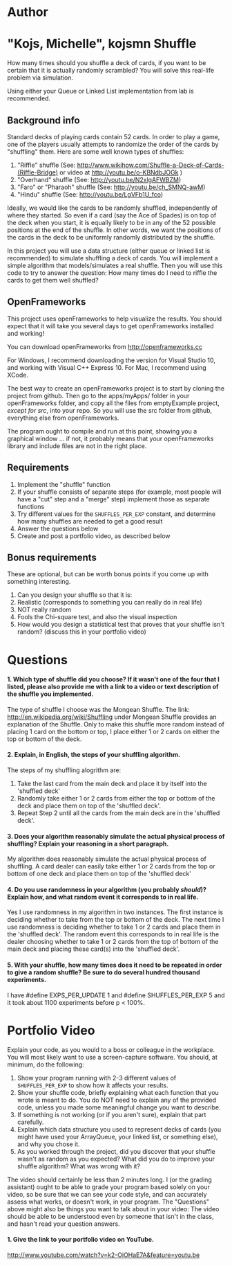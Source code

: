 Author
==========
"Kojs, Michelle", kojsmn
Shuffle
=======

How many times should you shuffle a deck of cards, if you want to be certain that it is actually randomly scrambled? You will solve this real-life problem via simulation. 

Using either your Queue or Linked List implementation from lab is recommended.

Background info
---------------

Standard decks of playing cards contain 52 cards. In order to play a game, one of the players usually attempts to randomize the order of the cards by "shuffling" them. Here are some well known types of shuffles:

1. "Riffle" shuffle (See: http://www.wikihow.com/Shuffle-a-Deck-of-Cards-(Riffle-Bridge) or video at http://youtu.be/o-KBNdbJOGk )
2. "Overhand" shuffle (See: http://youtu.be/N2xlgAFWBZM)
3. "Faro" or "Pharaoh" shuffle (See: http://youtu.be/ch_SMNQ-awM)
4. "Hindu" shuffle (See: http://youtu.be/LgVFb1U_fco)

Ideally, we would like the cards to be randomly shuffled, independently of where they started. So even if a card (say the Ace of Spades) is on top of the deck when you start, it is equally likely to be in any of the 52 possible positions at the end of the shuffle. In other words, we want the positions of the cards in the deck to be uniformly randomly distributed by the shuffle.

In this project you will use a data structure (either queue or linked list is recommended) to simulate shuffling a deck of cards. You will implement a simple algorithm that models/simulates a real shuffle. Then you will use this code to try to answer the question: How many times do I need to riffle the cards to get them well shuffled?

OpenFrameworks
--------------

This project uses openFrameworks to help visualize the results. You should expect that it will take you several days to get openFrameworks installed and working!

You can download openFrameworks from http://openframeworks.cc

For Windows, I recommend downloading the version for Visual Studio 10, and working with Visual C++ Express 10. For Mac, I recommend using XCode.

The best way to create an openFrameworks project is to start by cloning the project from github. Then go to the apps/myApps/ folder in your openFrameworks folder, and copy all the files from emptyExample project, *except for src*, into your repo. So you will use the src folder from github, everything else from openFrameworks.

The program ought to compile and run at this point, showing you a graphical window ... if not, it probably means that your openFrameworks library and include files are not in the right place. 

Requirements
------------

1. Implement the "shuffle" function
2. If your shuffle consists of separate steps (for example, most people will have a "cut" step and a "merge" step) implement those as separate functions
3. Try different values for the `SHUFFLES_PER_EXP` constant, and determine how many shuffles are needed to get a good result
4. Answer the questions below
5. Create and post a portfolio video, as described below

Bonus requirements
--------
These are optional, but can be worth bonus points if you come up with something interesting.

1. Can you design your shuffle so that it is:
 1. Realistic (corresponds to something you can really do in real life)
 2. NOT really random
 3. Fools the Chi-square test, and also the visual inspection
2. How would you design a statistical test that proves that your shuffle isn't random? (discuss this in your portfolio video)

Questions
=========

#### 1. Which type of shuffle did you choose? If it wasn't one of the four that I listed, please also provide me with a link to a video or text description of the shuffle you implemented.

The type of shuffle I choose was the Mongean Shuffle.
The link: http://en.wikipedia.org/wiki/Shuffling under Mongean Shuffle provides an explanation of the Shuffle.
Only to make this shuffle more random instead of placing 1 card on the bottom or top, I place either 1 or 2 cards on either the top or bottom of the deck.


#### 2. Explain, in English, the steps of your shuffling algorithm.
The steps of my shuffling alogrithm are:
1. Take the last card from the main deck and place it by itself into the 'shuffled deck'
2. Randomly take either 1 or 2 cards from either the top or bottom of the deck and place them on top of the 'shuffled deck'.
3. Repeat Step 2 until all the cards from the main deck are in the 'shuffled deck'.

#### 3. Does your algorithm reasonably simulate the actual physical process of shuffling? Explain your reasoning in a short paragraph.
My algorithm does reasonably simulate the actual physical process of shuffling. A card dealer can easily take either 1 or 2 cards from the top or bottom of one deck and place them on top of the 'shuffled deck'

#### 4. Do you use randomness in your algorithm (you probably *should*)? Explain how, and what random event it corresponds to in real life.
Yes I use randomness in my algorithm in two instances. The first instance is deciding whether to take from the top or bottom of the deck. The next time I use randomness is deciding whether to take 1 or 2 cards and place them in the 'shuffled deck'.
The random event this corresponds to in real life is the dealer choosing whether to take 1 or 2 cards from the top of bottom of the main deck and placing these card(s) into the 'shuffled deck'.

#### 5. With your shuffle, how many times does it need to be repeated in order to give a random shuffle? Be sure to do several hundred thousand experiments.

I have #define EXPS_PER_UPDATE 1 and #define SHUFFLES_PER_EXP 5 and it took about 1100 experiments before p < 100%.


Portfolio Video
=========

Explain your code, as you would to a boss or colleague in the workplace. You will most likely want to use a screen-capture software. You should, at minimum, do the following:

1. Show your program running with 2-3 different values of `SHUFFLES_PER_EXP` to show how it affects your results.
2. Show your shuffle code, briefly explaining what each function that you wrote is meant to do. You do NOT need to explain any of the provided code, unless you made some meaningful change you want to describe.
3. If something is not working (or if you aren't sure), explain that part carefully.
4. Explain which data structure you used to represent decks of cards (you might have used your ArrayQueue, your linked list, or something else), and why you chose it.
5. As you worked through the project, did you discover that your shuffle wasn't as random as you expected? What did you do to improve your shuffle algorithm? What was wrong with it?

The video should certainly be less than 2 minutes long. I (or the grading assistant) ought to be able to grade your program based solely on your video, so be sure that we can see your code style, and can accurately assess what works, or doesn't work, in your program. The "Questions" above might also be things you want to talk about in your video: The video should be able to be understood even by someone that isn't in the class, and hasn't read your question answers.

#### 1. Give the link to your portfolio video on YouTube.

http://www.youtube.com/watch?v=k2-OiOHaE7A&feature=youtu.be